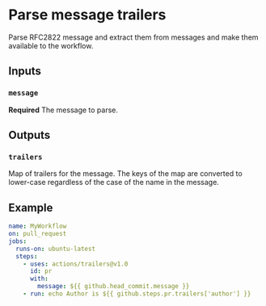 # Parse message trailers

Parse RFC2822 message and extract them from messages and make them
available to the workflow.

## Inputs

### `message`

**Required** The message to parse.

## Outputs

### `trailers`

Map of trailers for the message. The keys of the map are converted to
lower-case regardless of the case of the name in the message.

## Example


```yaml
name: MyWorkflow
on: pull_request
jobs:
  runs-on: ubuntu-latest
  steps:
    - uses: actions/trailers@v1.0
      id: pr
      with:
        message: ${{ github.head_commit.message }}
    - run: echo Author is ${{ github.steps.pr.trailers['author'] }}
```
